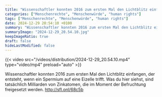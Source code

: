 ```yaml
---
title: "Wissenschaftler konnten 2016 zum ersten Mal den Lichtblitz einfangen, der entsteht, wenn ein Spermium auf eine Eizelle trifft. Was du hier siehst, sind tatsächlich Milliarden von Zinkatomen, die im Moment der Befruchtung freigesetzt werden. http://sfl.onl/68c5b "
categories: ["Menschenrechte", "Menschenwürde", "human rights"]
tags: ["Menschenrechte", "Menschenwürde", "human rights"]
date: 2024-12-29 20:54:10 +0100
summary: "Wissenschaftler konnten 2016 zum ersten Mal den Lichtblitz einfangen, der entsteht, wenn ein Spermium auf eine Eizelle trifft. Was du hier siehst, sind tatsächlich Milliarden von Zinkatomen, die im Moment der Befruchtung freigesetzt werden. http://sfl.onl/68c5b "
summaryImage: "2024-12-29_20.54.10.jpg"
keepImageRatio: true
draft: false
hideLastModified: false
---
```


{{< video src="/videos/distribution/2024-12-29_20.54.10.mp4" type="video/mp4" preload="auto" >}}

Wissenschaftler konnten 2016 zum ersten Mal den Lichtblitz einfangen, der entsteht, wenn ein Spermium auf eine Eizelle trifft. Was du hier siehst, sind tatsächlich Milliarden von Zinkatomen, die im Moment der Befruchtung freigesetzt werden. http://sfl.onl/68c5b 